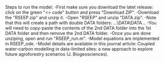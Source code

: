 
Steps to run the model: -First make sure you download the latet release: click on the green "<> code" button and press "Download ZIP". 
-Download the "RSEEP.zip" and unzip it. 
-Open "RSEEP" and unzip "DATA.zip".
-Note that this will create a path with double DATA folders: ...\DATA\DATA... 
-You will need to copy-paste the contents of the 2nd DATA folder into the 1st DATA folder and then remove the 2nd DATA folder. 
-Once you are done unziping, open and run "RSEEP_run.m".
-Model equations are implemented in RSEEP_ode.
-Model details are available in this journal article: Coupled water-carbon modelling in data-limited sites: a new approach to explore future agroforestry scenarios (J. Biogeosciences).
